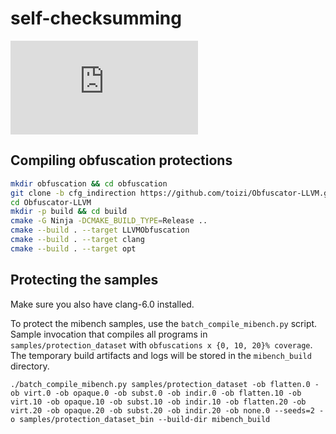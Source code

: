 # self-checksumming

![alt text](https://github.com/mr-ma/self-checksumming/blob/master/process/OH-SC-Process.pdf)

## Compiling obfuscation protections
```bash
mkdir obfuscation && cd obfuscation
git clone -b cfg_indirection https://github.com/toizi/Obfuscator-LLVM.git
cd Obfuscator-LLVM
mkdir -p build && cd build
cmake -G Ninja -DCMAKE_BUILD_TYPE=Release ..
cmake --build . --target LLVMObfuscation
cmake --build . --target clang
cmake --build . --target opt
```

## Protecting the samples
Make sure you also have clang-6.0 installed.

To protect the mibench samples, use the `batch_compile_mibench.py` script.
Sample invocation that compiles all programs in `samples/protection_dataset`
with `obfuscations x {0, 10, 20}% coverage`. The temporary build artifacts and
logs will be stored in the `mibench_build` directory.
```
./batch_compile_mibench.py samples/protection_dataset -ob flatten.0 -ob virt.0 -ob opaque.0 -ob subst.0 -ob indir.0 -ob flatten.10 -ob virt.10 -ob opaque.10 -ob subst.10 -ob indir.10 -ob flatten.20 -ob virt.20 -ob opaque.20 -ob subst.20 -ob indir.20 -ob none.0 --seeds=2 -o samples/protection_dataset_bin --build-dir mibench_build
```

